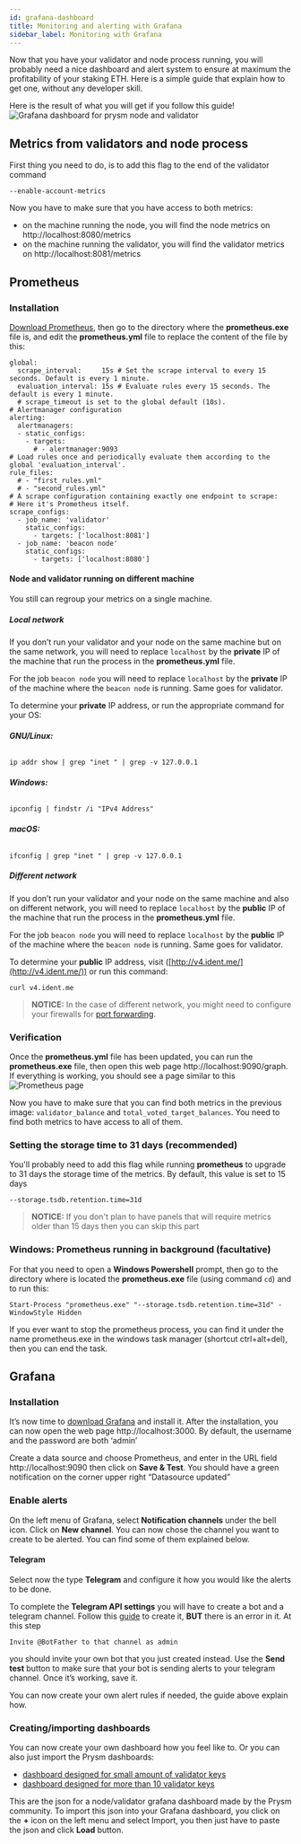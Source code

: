 ```yaml
---
id: grafana-dashboard
title: Monitoring and alerting with Grafana
sidebar_label: Monitoring with Grafana
---
```


Now that you have your validator and node process running, you will probably need a nice dashboard and alert system to ensure at maximum the profitability of your staking ETH. Here is a simple guide that explain how to get one, without any developer skill.

Here is the result of what you will get if you follow this guide!
![Grafana dashboard for prysm node and validator](https://github.com/prysmaticlabs/documentation/blob/master/docs/prysm-usage/grafana-dashboards/assets/dashboard_overview.png?raw=true "Grafana dashboard for prysm node and validator")


## Metrics from validators and node process
First thing you need to do, is to add this flag to the end of the validator command
```
--enable-account-metrics
```

Now you have to make sure that you have access to both metrics:
- on the machine running the node, you will find the node metrics on http://localhost:8080/metrics
- on the machine running the validator, you will find the validator metrics on http://localhost:8081/metrics

## Prometheus
### Installation
[Download Prometheus](https://prometheus.io/download/), then go to the directory where the **prometheus.exe** file is, and edit the **prometheus.yml** file to replace the content of the file by this:
```# my global config
global:
  scrape_interval:     15s # Set the scrape interval to every 15 seconds. Default is every 1 minute.
  evaluation_interval: 15s # Evaluate rules every 15 seconds. The default is every 1 minute.
  # scrape_timeout is set to the global default (10s).
# Alertmanager configuration
alerting:
  alertmanagers:
  - static_configs:
    - targets:
      # - alertmanager:9093
# Load rules once and periodically evaluate them according to the global 'evaluation_interval'.
rule_files:
  # - "first_rules.yml"
  # - "second_rules.yml"
# A scrape configuration containing exactly one endpoint to scrape:
# Here it's Prometheus itself.
scrape_configs:
  - job_name: 'validator'
    static_configs:
      - targets: ['localhost:8081']
  - job_name: 'beacon node'
    static_configs:
      - targets: ['localhost:8080']
```
#### Node and validator running on different machine
You still can regroup your metrics on a single machine.

##### **Local network**
If you don’t run your validator and your node on the same machine but on the same network, you will need to replace `localhost` by the **private** IP of the machine that run the process in the **prometheus.yml** file.

For the job `beacon node` you will need to replace `localhost` by the **private** IP of the machine where the `beacon node` is running. Same goes for validator.

To determine your  **private**  IP address, or run the appropriate command for your OS:

###### **GNU/Linux:**

```
ip addr show | grep "inet " | grep -v 127.0.0.1
```

###### **Windows:**

```
ipconfig | findstr /i "IPv4 Address"
```

###### **macOS:**

```
ifconfig | grep "inet " | grep -v 127.0.0.1
```

##### **Different network**
If you don’t run your validator and your node on the same machine and also on different network, you will need to replace `localhost` by the **public** IP of the machine that run the process in the **prometheus.yml** file.

For the job `beacon node` you will need to replace `localhost` by the **public** IP of the machine where the `beacon node` is running. Same goes for validator.

To determine your  **public**  IP address, visit ([http://v4.ident.me/](http://v4.ident.me/)) or run this command:

```
curl v4.ident.me
```

  > **NOTICE:** In the case of different network, you might need to configure your firewalls for [port forwarding](https://github.com/wgknowles/documentation/blob/15da3fb1ea477f260ef287497fe047b0a78879b3/docs/prysm-usage/p2p-host-ip.md#port-forwarding).
 

### Verification
Once the **prometheus.yml** file has been updated, you can run the **prometheus.exe** file, then open this web page http://localhost:9090/graph.
If everything is working, you should see a page similar to this
![Prometheus page](https://github.com/prysmaticlabs/documentation/blob/master/docs/prysm-usage/grafana-dashboards/assets/prometheus_page.png?raw=true "Prometheus page")

Now you have to make sure that you can find both metrics in the previous image: `validator_balance` and `total_voted_target_balances`. You need to find both metrics to have access to all of them.

### Setting the storage time to 31 days (recommended)
You'll probably need to add this flag while running **prometheus** to upgrade to 31 days the storage time of the metrics. By default, this value is set to 15 days
```
--storage.tsdb.retention.time=31d
```
  > **NOTICE:** If you don't plan to have panels that will require metrics older than 15 days then you can skip this part


### Windows: Prometheus running in background (facultative)
For that you need to open a **Windows Powershell** prompt, then go to the directory where is located the **prometheus.exe** file (using command `cd`) and to run this:
```
Start-Process "prometheus.exe" "--storage.tsdb.retention.time=31d" -WindowStyle Hidden
```
If you ever want to stop the prometheus process, you can find it under the name prometheus.exe in the windows task manager (shortcut ctrl+alt+del), then you can end the task.


## Grafana
### Installation
It’s now time to [download Grafana](https://grafana.com/grafana/download) and install it.
After the installation, you can now open the web page http://localhost:3000. By default, the username and the password are both ‘admin’

Create a data source and choose Prometheus, and enter in the URL field http://localhost:9090 then click on **Save & Test**. You should have a green notification on the corner upper right “Datasource updated”

### Enable alerts

On the left menu of Grafana, select **Notification channels** under the bell icon. Click on **New channel**.
You can now chose the channel you want to create to be alerted. You can find some of them explained below.

#### Telegram
 Select now the type **Telegram** and configure it how you would like the alerts to be done.

To complete the **Telegram API settings** you will have to create a bot and a telegram channel. Follow this [guide](https://gist.github.com/ilap/cb6d512694c3e4f2427f85e4caec8ad7) to create it, **BUT** there is an error in it. At this step
```
Invite @BotFather to that channel as admin
``` 
you should invite your own bot that you just created instead.
Use the **Send test** button to make sure that your bot is sending alerts to your telegram channel. Once it’s working, save it.

You can now create your own alert rules if needed, the guide above explain how.

### Creating/importing dashboards
You can now create your own dashboard how you feel like to. Or you can also just import the Prysm dashboards:
- [dashboard designed for small amount of validator keys](https://raw.githubusercontent.com/prysmaticlabs/documentation/master/docs/prysm-usage/grafana-dashboards/small_amount_validators.json)
- [dashboard designed for more than 10 validator keys](https://raw.githubusercontent.com/prysmaticlabs/documentation/master/docs/prysm-usage/grafana-dashboards/big_amount_validators.json)

This are the json for a node/validator grafana dashboard made by the Prysm community. To import this json into your Grafana dashboard, you click on the **+** icon on the left menu and select Import, you then just have to paste the json and click **Load** button.
